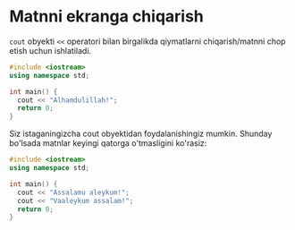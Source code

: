 # Matnni ekranga chiqarish

`cout` obyekti `<<` operatori bilan birgalikda qiymatlarni chiqarish/matnni chop etish uchun ishlatiladi.

```cpp
#include <iostream>
using namespace std;

int main() {
  cout << "Alhamdulillah!";
  return 0;
}
```

Siz istaganingizcha cout obyektidan foydalanishingiz mumkin. Shunday bo'lsada matnlar keyingi qatorga o'tmasligini ko'rasiz:

```cpp
#include <iostream>
using namespace std;

int main() {
  cout << "Assalamu aleykum!";
  cout << "Vaaleykum assalam!";
  return 0;
}
```
